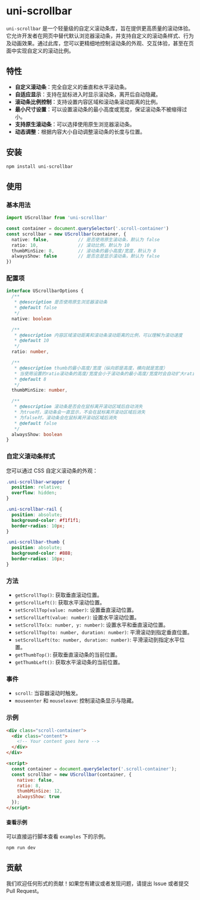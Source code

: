 # uni-scrollbar

`uni-scrollbar` 是一个轻量级的自定义滚动条库，旨在提供更高质量的滚动体验。它允许开发者在网页中替代默认浏览器滚动条，并支持自定义的滚动条样式、行为及动画效果。通过此库，您可以更精细地控制滚动条的外观、交互体验，甚至在页面中实现自定义的滚动比例。

## 特性

- **自定义滚动条**：完全自定义的垂直和水平滚动条。
- **自适应显示**：支持在鼠标进入时显示滚动条，离开后自动隐藏。
- **滚动条比例控制**：支持设置内容区域和滚动条滚动距离的比例。
- **最小尺寸设置**：可以设置滚动条的最小高度或宽度，保证滚动条不被缩得过小。
- **支持原生滚动条**：可以选择使用原生浏览器滚动条。
- **动态调整**：根据内容大小自动调整滚动条的长度与位置。

## 安装

```bash
npm install uni-scrollbar
```

## 使用

### 基本用法

```typescript
import UScrollbar from 'uni-scrollbar'

const container = document.querySelector('.scroll-container')
const scrollbar = new UScrollbar(container, {
  native: false,           // 是否使用原生滚动条，默认为 false
  ratio: 10,               // 滚动比例，默认为 10
  thumbMinSize: 8,         // 滚动条的最小高度/宽度，默认为 8
  alwaysShow: false        // 是否总是显示滚动条，默认为 false
})
```

### 配置项

```typescript
interface UScrollbarOptions {
  /**
   * @description 是否使用原生浏览器滚动条
   * @default false
   */
  native: boolean

  /**
   * @description 内容区域滚动距离和滚动条滚动距离的比例，可以理解为滚动速度
   * @default 10
   */
  ratio: number,

  /**
   * @description thumb的最小高度/宽度（纵向即是高度，横向就是宽度）
   * 当使用设置的ratio滚动条的高度/宽度会小于滚动条的最小高度/宽度时会自动扩大ratio以保证最小高度/宽度
   * @default 8
   */
  thumbMinSize: number,

  /**
   * @description 滚动条是否会在鼠标离开滚动区域后自动消失
   * 为true时，滚动条会一直显示，不会在鼠标离开滚动区域后消失
   * 为false时，滚动条会在鼠标离开滚动区域后消失
   * @default false
   */
  alwaysShow: boolean
}
```

### 自定义滚动条样式

您可以通过 CSS 自定义滚动条的外观：

```css
.uni-scrollbar-wrapper {
  position: relative;
  overflow: hidden;
}

.uni-scrollbar-rail {
  position: absolute;
  background-color: #f1f1f1;
  border-radius: 10px;
}

.uni-scrollbar-thumb {
  position: absolute;
  background-color: #888;
  border-radius: 10px;
}
```

### 方法

- `getScrollTop()`: 获取垂直滚动位置。
- `getScrollLeft()`: 获取水平滚动位置。
- `setScrollTop(value: number)`: 设置垂直滚动位置。
- `setScrollLeft(value: number)`: 设置水平滚动位置。
- `setScrollTo(x: number, y: number)`: 设置水平和垂直滚动位置。
- `setScrollTop(to: number, duration: number)`: 平滑滚动到指定垂直位置。
- `setScrollLeft(to: number, duration: number)`: 平滑滚动到指定水平位置。
- `getThumbTop()`: 获取垂直滚动条的当前位置。
- `getThumbLeft()`: 获取水平滚动条的当前位置。

### 事件

- `scroll`: 当容器滚动时触发。
- `mouseenter` 和 `mouseleave`: 控制滚动条显示与隐藏。

### 示例

```html
<div class="scroll-container">
  <div class="content">
    <!-- Your content goes here -->
  </div>
</div>

<script>
  const container = document.querySelector('.scroll-container');
  const scrollbar = new UScrollbar(container, {
    native: false, 
    ratio: 8, 
    thumbMinSize: 12, 
    alwaysShow: true 
  });
</script>
```

#### 查看示例

可以直接运行脚本查看 `examples` 下的示例。

```bash
npm run dev
```

## 贡献

我们欢迎任何形式的贡献！如果您有建议或者发现问题，请提出 Issue 或者提交 Pull Request。
